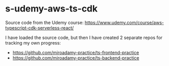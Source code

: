 # s-udemy-aws-ts-cdk

Source code from the Udemy course: https://www.udemy.com/course/aws-typescript-cdk-serverless-react/

I have loaded the source code, but then I have created 2 separate repos for tracking my own progress:

- https://github.com/miroadamy-practice/ts-frontend-practice
- https://github.com/miroadamy-practice/ts-backend-practice

